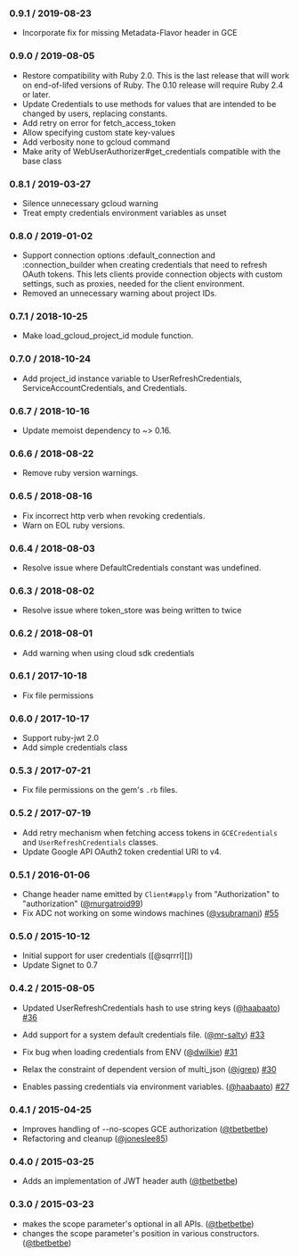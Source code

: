 ### 0.9.1 / 2019-08-23

- Incorporate fix for missing Metadata-Flavor header in GCE

### 0.9.0 / 2019-08-05

- Restore compatibility with Ruby 2.0. This is the last release that will work on end-of-lifed versions of Ruby. The 0.10 release will require Ruby 2.4 or later.
- Update Credentials to use methods for values that are intended to be changed by users, replacing constants.
- Add retry on error for fetch_access_token
- Allow specifying custom state key-values
- Add verbosity none to gcloud command
- Make arity of WebUserAuthorizer#get_credentials compatible with the base class

### 0.8.1 / 2019-03-27

- Silence unnecessary gcloud warning
- Treat empty credentials environment variables as unset

### 0.8.0 / 2019-01-02

- Support connection options :default_connection and :connection_builder when creating credentials that need to refresh OAuth tokens. This lets clients provide connection objects with custom settings, such as proxies, needed for the client environment.
- Removed an unnecessary warning about project IDs.

### 0.7.1 / 2018-10-25

- Make load_gcloud_project_id module function.

### 0.7.0 / 2018-10-24

- Add project_id instance variable to UserRefreshCredentials, ServiceAccountCredentials, and Credentials.

### 0.6.7 / 2018-10-16

- Update memoist dependency to ~> 0.16.

### 0.6.6 / 2018-08-22

- Remove ruby version warnings.

### 0.6.5 / 2018-08-16

- Fix incorrect http verb when revoking credentials.
- Warn on EOL ruby versions.

### 0.6.4 / 2018-08-03

- Resolve issue where DefaultCredentials constant was undefined.

### 0.6.3 / 2018-08-02

- Resolve issue where token_store was being written to twice

### 0.6.2 / 2018-08-01

- Add warning when using cloud sdk credentials

### 0.6.1 / 2017-10-18

- Fix file permissions

### 0.6.0 / 2017-10-17

- Support ruby-jwt 2.0
- Add simple credentials class

### 0.5.3 / 2017-07-21

- Fix file permissions on the gem's `.rb` files.

### 0.5.2 / 2017-07-19

- Add retry mechanism when fetching access tokens in `GCECredentials` and `UserRefreshCredentials` classes.
- Update Google API OAuth2 token credential URI to v4.

### 0.5.1 / 2016-01-06

- Change header name emitted by `Client#apply` from "Authorization" to "authorization" ([@murgatroid99][])
- Fix ADC not working on some windows machines ([@vsubramani][])
  [#55](https://github.com/google/google-auth-library-ruby/issues/55)

### 0.5.0 / 2015-10-12

- Initial support for user credentials ([@sqrrrl][])
- Update Signet to 0.7

### 0.4.2 / 2015-08-05

- Updated UserRefreshCredentials hash to use string keys ([@haabaato][])
  [#36](https://github.com/google/google-auth-library-ruby/issues/36)

- Add support for a system default credentials file. ([@mr-salty][])
  [#33](https://github.com/google/google-auth-library-ruby/issues/33)

- Fix bug when loading credentials from ENV ([@dwilkie][])
  [#31](https://github.com/google/google-auth-library-ruby/issues/31)

- Relax the constraint of dependent version of multi_json ([@igrep][])
  [#30](https://github.com/google/google-auth-library-ruby/issues/30)

- Enables passing credentials via environment variables. ([@haabaato][])
  [#27](https://github.com/google/google-auth-library-ruby/issues/27)

### 0.4.1 / 2015-04-25

- Improves handling of --no-scopes GCE authorization ([@tbetbetbe][])
- Refactoring and cleanup ([@joneslee85][])

### 0.4.0 / 2015-03-25

- Adds an implementation of JWT header auth ([@tbetbetbe][])

### 0.3.0 / 2015-03-23

- makes the scope parameter's optional in all APIs. ([@tbetbetbe][])
- changes the scope parameter's position in various constructors. ([@tbetbetbe][])

[@dwilkie]: https://github.com/dwilkie
[@haabaato]: https://github.com/haabaato
[@igrep]: https://github.com/igrep
[@joneslee85]: https://github.com/joneslee85
[@mr-salty]: https://github.com/mr-salty
[@tbetbetbe]: https://github.com/tbetbetbe
[@murgatroid99]: https://github.com/murgatroid99
[@vsubramani]: https://github.com/vsubramani

